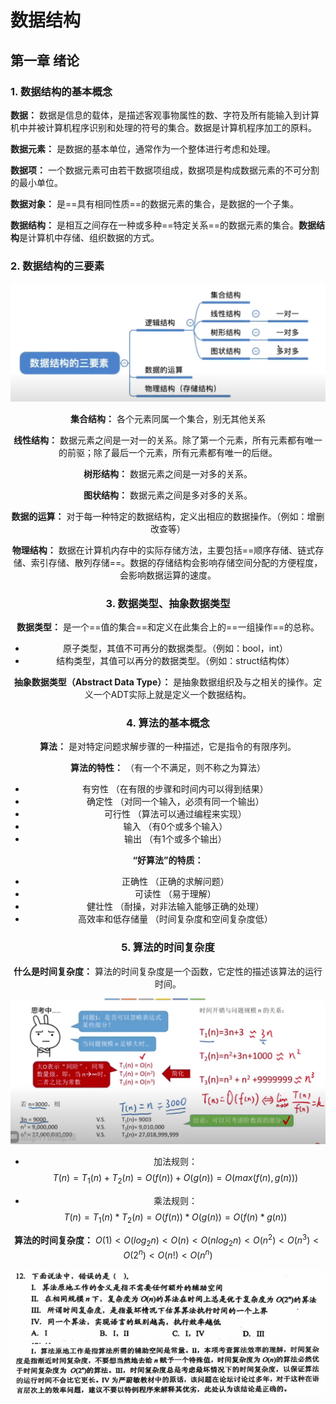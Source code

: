 # 数据结构

## 第一章 绪论

### 1. 数据结构的基本概念

**数据：** 数据是信息的载体，是描述客观事物属性的数、字符及所有能输入到计算机中并被计算机程序识别和处理的符号的集合。数据是计算机程序加工的原料。

**数据元素：** 是数据的基本单位，通常作为一个整体进行考虑和处理。

**数据项：** 一个数据元素可由若干数据项组成，数据项是构成数据元素的不可分割的最小单位。

**数据对象：** 是==具有相同性质==的数据元素的集合，是数据的一个子集。

**数据结构：** 是相互之间存在一种或多种==特定关系==的数据元素的集合。**数据结构**是计算机中存储、组织数据的方式。

### 2. 数据结构的三要素

<center> <img src="Figure/DataStructure/1.png" style="zoom:80%;" />



**集合结构：** 各个元素同属一个集合，别无其他关系

**线性结构：** 数据元素之间是一对一的关系。除了第一个元素，所有元素都有唯一的前驱；除了最后一个元素，所有元素都有唯一的后继。

**树形结构：** 数据元素之间是一对多的关系。

**图状结构：** 数据元素之间是多对多的关系。



**数据的运算：** 对于每一种特定的数据结构，定义出相应的数据操作。（例如：增删改查等）

**物理结构：** 数据在计算机内存中的实际存储方法，主要包括==顺序存储、链式存储、索引存储、散列存储==。数据的存储结构会影响存储空间分配的方便程度，会影响数据运算的速度。



### 3. 数据类型、抽象数据类型

**数据类型：** 是一个==值的集合==和定义在此集合上的==一组操作==的总称。

- 原子类型，其值不可再分的数据类型。（例如：bool，int）
- 结构类型，其值可以再分的数据类型。（例如：struct结构体）

**抽象数据类型（Abstract Data Type）：** 是抽象数据组织及与之相关的操作。定义一个ADT实际上就是定义一个数据结构。





### 4. 算法的基本概念

**算法：** 是对特定问题求解步骤的一种描述，它是指令的有限序列。

**算法的特性：** （有一个不满足，则不称之为算法）

- 有穷性 （在有限的步骤和时间内可以得到结果）
- 确定性 （对同一个输入，必须有同一个输出）
- 可行性 （算法可以通过编程来实现）
- 输入 （有0个或多个输入）
- 输出 （有1个或多个输出）



**“好算法”的特质：** 

- 正确性 （正确的求解问题）
- 可读性 （易于理解）
- 健壮性 （耐操，对非法输入能够正确的处理）
- 高效率和低存储量 （时间复杂度和空间复杂度低）



### 5. 算法的时间复杂度

**什么是时间复杂度：** 算法的时间复杂度是一个函数，它定性的描述该算法的运行时间。

<center> <img src="Figure/DataStructure/2.png" style="zoom:80%;" />



- 加法规则：
    $$
    T(n) = T_1(n) + T_2(n)=O(f(n))+O(g(n))=O(max(f(n),g(n)))
    $$

- 乘法规则：
    $$
    T(n) = T_1(n)*T_2(n)=O(f(n))*O(g(n))=O(f(n)*g(n))
    $$
    

**算法的时间复杂度：** $O(1) < O(log_2n) < O(n) < O(nlog_2n) < O(n^2) < O(n^3) < O(2^n) < O(n!) < O(n^n)$



<center> <img src="Figure/DataStructure/3.png" style="zoom:80%;" />
    <img src="Figure/DataStructure/4.png" style="zoom:80%;" />






